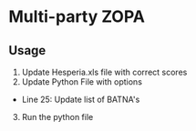 # Multi-party ZOPA

## Usage

1. Update Hesperia.xls file with correct scores
2. Update Python File with options
  - Line 25: Update list of BATNA's
3. Run the python file